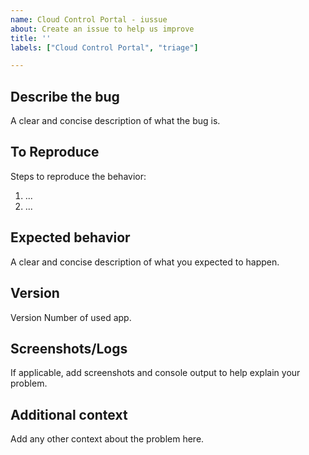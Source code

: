 ```yaml
---
name: Cloud Control Portal - iussue
about: Create an issue to help us improve
title: ''
labels: ["Cloud Control Portal", "triage"]

---
```


## Describe the bug

A clear and concise description of what the bug is.

## To Reproduce

Steps to reproduce the behavior:

1. ...
2. ...

## Expected behavior

A clear and concise description of what you expected to happen.

## Version

Version Number of used app.

## Screenshots/Logs

If applicable, add screenshots and console output to help explain your problem.

## Additional context

Add any other context about the problem here.
